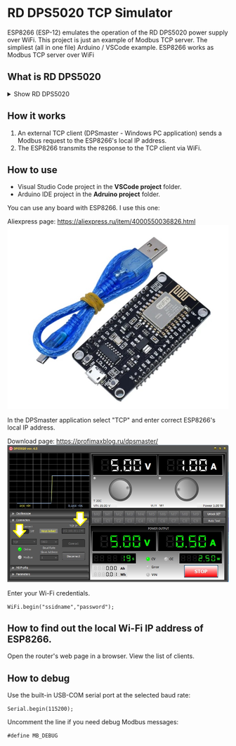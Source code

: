 # RD DPS5020 TCP Simulator
 ESP8266 (ESP-12) emulates the operation of the RD DPS5020 power supply over WiFi.
 This project is just an example of Modbus TCP server.
 The simpliest (all in one file) Arduino / VSCode example.
 ESP8266 works as Modbus TCP server over WiFi

## What is RD DPS5020
<details>
<summary>Show RD DPS5020</summary>
RD DPS5020 is an inexpensive Chinese power supply sold on Aliexpress.
RD official store page: https://aliexpress.ru/item/32821185351.html
<image src="/Pictures/dps5020.jpg" alt="DPS5020">
</details>

## How it works
1. An external TCP client (DPSmaster - Windows PC application) sends a Modbus request to the ESP8266's local IP address.
2. The ESP8266 transmits the response to the TCP client via WiFi.

## How to use
+ Visual Studio Code project in the **VSCode project** folder.
+ Arduino IDE project in the **Adruino project** folder.

You can use any board with ESP8266. I use this one:

Aliexpress page: https://aliexpress.ru/item/4000550036826.html
![NodeMCU](/Pictures/NodeMCU.jpg)

In the DPSmaster application select "TCP" and enter correct ESP8266's local IP address.

Download page: https://profimaxblog.ru/dpsmaster/
![DPSmaster](/Pictures/DPSmaster.jpg)

Enter your Wi-Fi credentials.
```
WiFi.begin("ssidname","password");
```
## How to find out the local Wi-Fi IP address of ESP8266.
Open the router's web page in a browser. View the list of clients.

## How to debug
Use the built-in USB-COM serial port at the selected baud rate:
```
Serial.begin(115200);
```
Uncomment the line if you need debug Modbus messages:
```
#define MB_DEBUG
```
